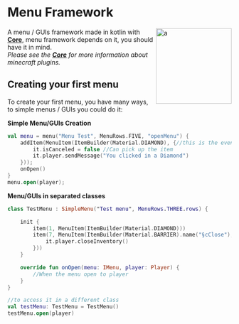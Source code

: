 # Menu Framework
<img align="right" src="https://media.discordapp.net/attachments/517334221660880907/908178316572377168/ezgif-2-8ced1ea5b417.gif" height="170" width="170" title="a">

A menu / GUIs framework made in kotlin with **[Core](https://github.com/arturpttp/core)**, menu framework depends on it, you should have it in mind.
<br>
_Please see the **[Core](https://github.com/arturpttp/core)** for more information about minecraft plugins._
## Creating your first menu

To create your first menu, you have many ways, to simple menus / GUIs you could do it: 

**Simple Menu/GUIs Creation**

```kotlin
val menu = menu("Menu Test", MenuRows.FIVE, "openMenu") {
    addItem(MenuItem(ItemBuilder(Material.DIAMOND), {//this is the event
        it.isCanceled = false //Can pick up the item
        it.player.sendMessage("You clicked in a Diamond")
    }));
    onOpen()
}
menu.open(player);
```

**Menu/GUIs in separated classes**

```kotlin
class TestMenu : SimpleMenu("Test menu", MenuRows.THREE.rows) {

    init {
        item(1, MenuItem(ItemBuilder(Material.DIAMOND)))
        item(7, MenuItem(ItemBuilder(Material.BARRIER).name("§cClose"), {
            it.player.closeInventory()
        }))
    }

    override fun onOpen(menu: IMenu, player: Player) {
        //When the menu open to player
    }
}

//to access it in a different class
val testMenu: TestMenu = TestMenu()
testMenu.open(player)
``` 